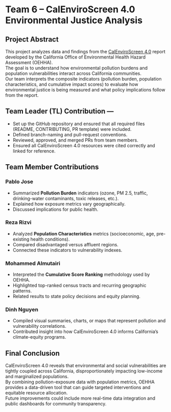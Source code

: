 # Team 6 – CalEnviroScreen 4.0 Environmental Justice Analysis

## Project Abstract
This project analyzes data and findings from the [CalEnviroScreen 4.0](https://oehha.ca.gov/calenviroscreen/report/calenviroscreen-40) report developed by the California Office of Environmental Health Hazard Assessment (OEHHA).  
The goal is to understand how environmental pollution burdens and population vulnerabilities interact across California communities.  
Our team interprets the composite indicators (pollution burden, population characteristics, and cumulative impact scores) to evaluate how environmental justice is being measured and what policy implications follow from the report.

## Team Leader (TL) Contribution — <Leader Name>
- Set up the GitHub repository and ensured that all required files (README, CONTRIBUTING, PR template) were included.
- Defined branch-naming and pull-request conventions.
- Reviewed, approved, and merged PRs from team members.
- Ensured all CalEnviroScreen 4.0 resources were cited correctly and linked for reference.

## Team Member Contributions

### Pablo Jose
- Summarized **Pollution Burden** indicators (ozone, PM 2.5, traffic, drinking-water contaminants, toxic releases, etc.).
- Explained how exposure metrics vary geographically.
- Discussed implications for public health.

### Reza Rizvi
- Analyzed **Population Characteristics** metrics (socioeconomic, age, pre-existing health conditions).
- Compared disadvantaged versus affluent regions.
- Connected these indicators to vulnerability indexes.

### Mohammed Almutairi
- Interpreted the **Cumulative Score Ranking** methodology used by OEHHA.
- Highlighted top-ranked census tracts and recurring geographic patterns.
- Related results to state policy decisions and equity planning.

### Dinh Nguyen
- Compiled visual summaries, charts, or maps that represent pollution and vulnerability correlations.
- Contributed insight into how CalEnviroScreen 4.0 informs California’s climate-equity programs.


## Final Conclusion 
CalEnviroScreen 4.0 reveals that environmental and social vulnerabilities are tightly coupled across California, disproportionately impacting low-income and marginalized populations.  
By combining pollution-exposure data with population metrics, OEHHA provides a data-driven tool that can guide targeted interventions and equitable resource allocation.  
Future improvements could include more real-time data integration and public dashboards for community transparency.
